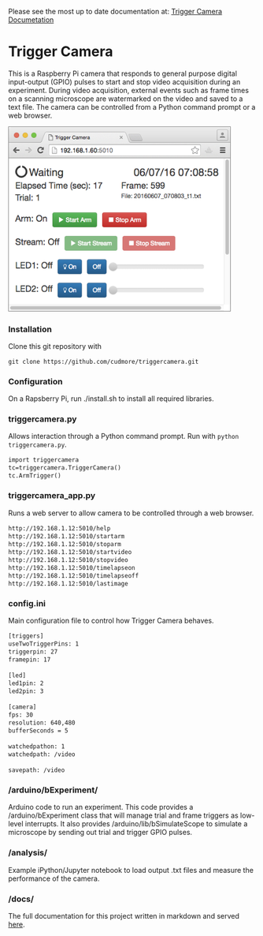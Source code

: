 Please see the most up to date documentation at: [Trigger Camera Documetation][docs]

# Trigger Camera

This is a Raspberry Pi camera that responds to general purpose digital input-output (GPIO) pulses to start and stop video acquisition during an experiment. During video acquisition, external events such as frame times on a scanning microscope are watermarked on the video and saved to a text file. The camera can be controlled from a Python command prompt or a web browser.

<IMG SRC="docs/docs/img/triggercamera-minimized.png" WIDTH=450 style="border:1px solid gray">

### Installation

Clone this git repository with

    git clone https://github.com/cudmore/triggercamera.git
    
### Configuration

On a Rapsberry Pi, run ./install.sh to install all required libraries.

### triggercamera.py

Allows interaction through a Python command prompt.  Run with `python triggercamera.py`.

	import triggercamera
	tc=triggercamera.TriggerCamera()
	tc.ArmTrigger()

### triggercamera_app.py

Runs a web server to allow camera to be controlled through a web browser.

	http://192.168.1.12:5010/help
	http://192.168.1.12:5010/startarm
	http://192.168.1.12:5010/stoparm
	http://192.168.1.12:5010/startvideo
	http://192.168.1.12:5010/stopvideo
	http://192.168.1.12:5010/timelapseon
	http://192.168.1.12:5010/timelapseoff
	http://192.168.1.12:5010/lastimage

### config.ini

Main configuration file to control how Trigger Camera behaves.

	[triggers]
	useTwoTriggerPins: 1
	triggerpin: 27
	framepin: 17

	[led]
	led1pin: 2
	led2pin: 3

	[camera]
	fps: 30
	resolution: 640,480
	bufferSeconds = 5

	watchedpathon: 1
	watchedpath: /video

	savepath: /video

### /arduino/bExperiment/

Arduino code to run an experiment. This code provides a /arduino/bExperiment class that will manage trial and frame triggers as low-level interrupts. It also provides /arduino/lib/bSimulateScope to simulate a microscope by sending out trial and trigger GPIO pulses.

### /analysis/

Example iPython/Jupyter notebook to load output .txt files and measure the performance of the camera.

### /docs/

The full documentation for this project written in markdown and served [here][docs].

[docs]: http://cudmore.github.com/triggercamera
